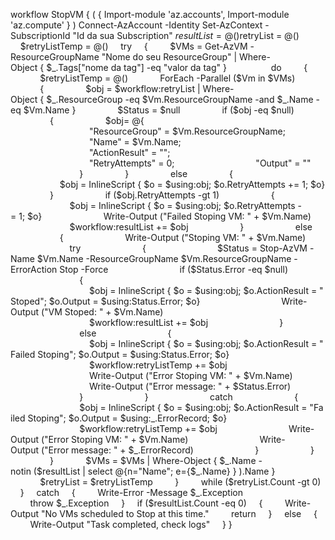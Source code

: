 workflow StopVM
{
	(
		{
		Import-module 'az.accounts',
		Import-module 'az.compute'
		}
	)
	Connect-AzAccount -Identity
	Set-AzContext -SubscriptionId "Id da sua Subscription"
	$resultList = @()
    $retryList = @()
    $retryListTemp = @()
    try
    {
        $VMs = Get-AzVM -ResourceGroupName "Nome do seu ResourceGroup" | Where-Object { $_.Tags["nome da tag"] -eq "valor da tag" }
        
        do
        {
            $retryListTemp = @()
            ForEach -Parallel ($Vm in $VMs) 
            {
                $obj = $workflow:retryList | Where-Object { $_.ResourceGroup -eq $Vm.ResourceGroupName -and $_.Name -eq $Vm.Name }
                $Status = $null
                if ($obj -eq $null)
                {
                    $obj= @{
                                "ResourceGroup" = $Vm.ResourceGroupName;
                                "Name" = $Vm.Name;
                                "ActionResult" = "";
                                "RetryAttempts" = 0;
                                "Output" = ""
                            }
                }
                else
                {
                    $obj = InlineScript { $o = $using:obj; $o.RetryAttempts += 1; $o}
                }
                    if ($obj.RetryAttempts -gt 1)
                    {
                        $obj = InlineScript { $o = $using:obj; $o.RetryAttempts -= 1; $o}
                        Write-Output ("Failed Stoping VM: " + $Vm.Name)
                        $workflow:resultList += $obj
                    }
                    else
                    {
                        Write-Output ("Stoping VM: " + $Vm.Name)
                        try
                        {
                            $Status = Stop-AzVM -Name $Vm.Name -ResourceGroupName $Vm.ResourceGroupName -ErrorAction Stop -Force
                            if ($Status.Error -eq $null)
                            {
                                $obj = InlineScript { $o = $using:obj; $o.ActionResult = "Stoped"; $o.Output = $using:Status.Error; $o}
                                Write-Output ("VM Stoped: " + $Vm.Name)
                                $workflow:resultList += $obj
                            }
                            else
                            {
                                $obj = InlineScript { $o = $using:obj; $o.ActionResult = "Failed Stoping"; $o.Output = $using:Status.Error; $o}
                                $workflow:retryListTemp += $obj
                                Write-Output ("Error Stoping VM: " + $Vm.Name)
                                Write-Output ("Error message: " + $Status.Error)
                            }
                        }
                        catch
                        {
                            $obj = InlineScript { $o = $using:obj; $o.ActionResult = "Failed Stoping"; $o.Output = $using:_.ErrorRecord; $o}
                            $workflow:retryListTemp += $obj
                            Write-Output ("Error Stoping VM: " + $Vm.Name)
                            Write-Output ("Error message: " + $_.ErrorRecord)
                        }
                    }
                }
            $VMs = $VMs | Where-Object { $_.Name -notin ($resultList | select @{n="Name"; e={$_.Name} } ).Name }
            
            $retryList = $retryListTemp
        }
        while ($retryList.Count -gt 0)
    }
    catch
    {
        Write-Error -Message $_.Exception
        throw $_.Exception
    }
    if ($resultList.Count -eq 0)
    {
        Write-Output "No VMs scheduled to Stop at this time."
        return
    }
    else
    {
        Write-Output "Task completed, check logs"
    }
}